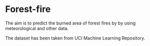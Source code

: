 # Forest-fire
The aim is to predict the burned area of forest fires by by using meteorological and other data. 

The dataset has been taken from UCI Machine Learning Repository.
